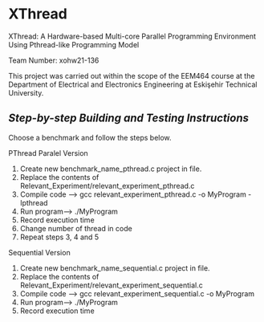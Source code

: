 # XThread
XThread: A Hardware-based Multi-core Parallel Programming Environment Using Pthread-like Programming Model	

Team Number: xohw21-136

This project was carried out within the scope of the EEM464 course at the Department of Electrical and Electronics Engineering at Eskişehir Technical University.


## **_Step-by-step Building and Testing Instructions_** ##

Choose a benchmark and follow the steps below.

PThread Paralel Version

1. Create new benchmark_name_pthread.c project in file. 
2. Replace the contents of Relevant_Experiment/relevant_experiment_pthread.c 
3. Compile code --> gcc relevant_experiment_pthread.c -o MyProgram -lpthread
4. Run program-->  ./MyProgram
5. Record execution time
6. Change number of thread in code
7. Repeat steps 3, 4 and 5

Sequential Version

1. Create new benchmark_name_sequential.c project in file. 
2. Replace the contents of Relevant_Experiment/relevant_experiment_sequential.c 
3. Compile code --> gcc relevant_experiment_sequential.c -o MyProgram 
4. Run program-->  ./MyProgram
5. Record execution time
